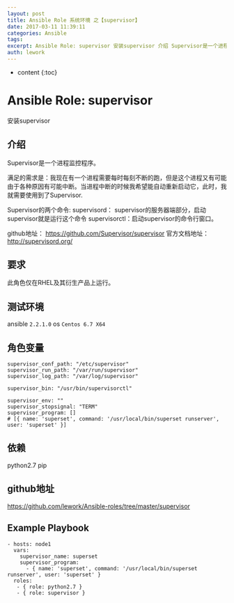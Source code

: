 ```yaml
---
layout: post
title: Ansible Role 系统环境 之【supervisor】
date: 2017-03-11 11:39:11
categories: Ansible
tags:
excerpt: Ansible Role: supervisor 安装supervisor 介绍 Supervisor是一个进程监控程序。 满足的需求是：我现在...
auth: lework
---
```

* content
{:toc}

# Ansible Role: supervisor

安装supervisor

## 介绍
Supervisor是一个进程监控程序。

满足的需求是：我现在有一个进程需要每时每刻不断的跑，但是这个进程又有可能由于各种原因有可能中断。当进程中断的时候我希望能自动重新启动它，此时，我就需要使用到了Supervisor.

Supervisor的两个命令:
supervisord： supervisor的服务器端部分，启动supervisor就是运行这个命令
supervisorctl：启动supervisor的命令行窗口。


github地址： https://github.com/Supervisor/supervisor
官方文档地址：http://supervisord.org/

## 要求

此角色仅在RHEL及其衍生产品上运行。

## 测试环境

ansible `2.2.1.0`
os `Centos 6.7 X64`

## 角色变量
	supervisor_conf_path: "/etc/supervisor"
    supervisor_run_path: "/var/run/supervisor"
    supervisor_log_path: "/var/log/supervisor"

    supervisor_bin: "/usr/bin/supervisorctl"

    supervisor_env: ""
    supervisor_stopsignal: "TERM"
    supervisor_program: []
    # [{ name: 'superset', command: '/usr/local/bin/superset runserver', user: 'superset' }]
	

## 依赖

python2.7
pip

## github地址
https://github.com/lework/Ansible-roles/tree/master/supervisor

## Example Playbook

    - hosts: node1
	  vars:
		supervisor_name: superset
		supervisor_program: 
		  - { name: 'superset', command: '/usr/local/bin/superset runserver', user: 'superset' }
	  roles:
	   - { role: python2.7 }
	   - { role: supervisor }
	
